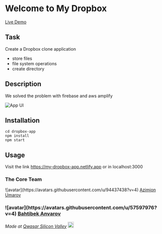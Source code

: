 # Welcome to My Dropbox

<a href="https://my-dropbox-app.netlify.app" > Live Demo <a>


## Task
Create a Dropbox clone application
- store files
- file system operations
- create directory


## Description
We solved the problem with firebase and aws amplify

![App UI](https://github.com/theazimjon/my-dropbox/blob/main/Screen%20Shot%202022-08-29%20at%2016.29.11.png)

## Installation
````
cd dropbox-app
npm install
npm start
````


## Usage
Visit the link  https://my-dropbox-app.netlify.app
or in localhost:3000

### The Core Team
<div>
  <h >
    ![avatar](https://avatars.githubusercontent.com/u/94437438?v=4)
    <a href="https://adonisjs.com">
      Azimjon Umarov
    </a>
    </h3>
    <h3>
      ![avatar](https://avatars.githubusercontent.com/u/57597976?v=4)
    <a href="https://docs.adonisjs.com" >
      Bahtibek Anvarov
    </a>
  </h3>
</div>

<span><i>Made at <a href='https://qwasar.io'>Qwasar Silicon Valley</a></i></span>
<span><img alt='Qwasar Silicon Valley Logo' src='https://storage.googleapis.com/qwasar-public/qwasar-logo_50x50.png' width='20px'></span>

